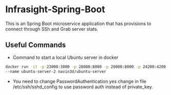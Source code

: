 # Infrasight-Spring-Boot
This is an Spring Boot microservice application that has provisions to connect through SSh and Grab server stats.

## Useful Commands

- Command to start a local Ubuntu server in docker
```bash
docker run -it -p 23000:3000 -p 28080:8080 -p 28000:8000 -p 24200:4200 -p 2022:22
--name ubuntu-server-2 navin3d/ubuntu-server
```
- You need to change PasswordAuthentication yes change in file /etc/ssh/sshd_config to use password auth instead of private_key.

